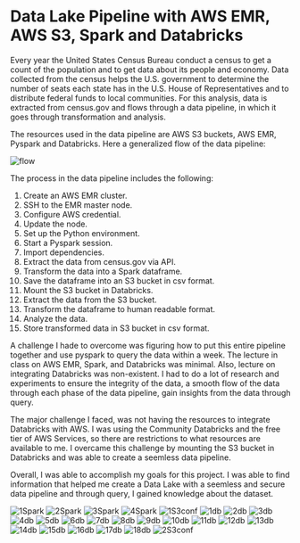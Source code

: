 # Data Lake Pipeline with AWS EMR, AWS S3, Spark and Databricks

Every year the United States Census Bureau conduct a census to get a count of the population and to get data about its people and economy. Data collected from the census helps the U.S. government to determine the number of seats each state has in the U.S. House of Representatives and to distribute federal funds to local communities. For this analysis, data is extracted from census.gov and flows through a data pipeline, in which it goes through transformation and analysis. 

The resources used in the data pipeline are AWS S3 buckets, AWS EMR, Pyspark and Databricks. Here a generalized flow of the data pipeline:

![flow](https://github.com/youavang/Data_Lake_Pipeline/blob/main/Databricks_ETL_images/EMR-Spark-Databricks.jpg)

The process in the data pipeline includes the following:

1.	Create an AWS EMR cluster.
2.	SSH to the EMR master node.
3.	Configure AWS credential.
4.	Update the node.
5.	Set up the Python environment.
6.	Start a Pyspark session.
7.	Import dependencies.
8.	Extract the data from census.gov via API.
9.	Transform the data into a Spark dataframe.
10.	Save the dataframe into an S3 bucket in csv format.
11.	Mount the S3 bucket in Databricks.
12.	Extract the data from the S3 bucket.
13.	Transform the dataframe to human readable format.
14.	Analyze the data.
15.	Store transformed data in S3 bucket in csv format.

A challenge I hade to overcome was figuring how to put this entire pipeline together and use pyspark to query the data within a week. The lecture in class on AWS EMR, Spark, and Databricks was minimal. Also, lecture on integrating Databricks was non-existent. I had to do a lot of research and experiments to ensure the integrity of the data, a smooth flow of the data through each phase of the data pipeline, gain insights from the data through query.

The major challenge I faced, was not having the resources to integrate Databricks with AWS. I was using the Community Databricks and the free tier of AWS Services, so there are restrictions to what resources are available to me. I overcame this challenge by mounting the S3 bucket in Databricks and was able to create a seemless data pipeline.

Overall, I was able to accomplish my goals for this project. I was able to find information that helped me create a Data Lake with a seemless and secure data pipeline and through query, I gained knowledge about the dataset.

![1Spark](https://github.com/youavang/Data_Lake_Pipeline/blob/main/Databricks_ETL_images/01-Spark.png)
![2Spark](https://github.com/youavang/Data_Lake_Pipeline/blob/main/Databricks_ETL_images/02-Spark.png)
![3Spark](https://github.com/youavang/Data_Lake_Pipeline/blob/main/Databricks_ETL_images/03-Spark.png)
![4Spark](https://github.com/youavang/Data_Lake_Pipeline/blob/main/Databricks_ETL_images/04Spark.png)
![1S3conf](https://github.com/youavang/Data_Lake_Pipeline/blob/main/Databricks_ETL_images/S3-01-conf.png)
![1db](https://github.com/youavang/Data_Lake_Pipeline/blob/main/Databricks_ETL_images/1-Databricks.png)
![2db](https://github.com/youavang/Data_Lake_Pipeline/blob/main/Databricks_ETL_images/2-Databricks.png)
![3db](https://github.com/youavang/Data_Lake_Pipeline/blob/main/Databricks_ETL_images/3-Databricks.png)
![4db](https://github.com/youavang/Data_Lake_Pipeline/blob/main/Databricks_ETL_images/4-Databricks.png)
![5db](https://github.com/youavang/Data_Lake_Pipeline/blob/main/Databricks_ETL_images/5-Databricks.png)
![6db](https://github.com/youavang/Data_Lake_Pipeline/blob/main/Databricks_ETL_images/6-Databricks.png)
![7db](https://github.com/youavang/Data_Lake_Pipeline/blob/main/Databricks_ETL_images/7-Databricks.png)
![8db](https://github.com/youavang/Data_Lake_Pipeline/blob/main/Databricks_ETL_images/8-Databricks.png)
![9db](https://github.com/youavang/Data_Lake_Pipeline/blob/main/Databricks_ETL_images/9-Databricks.png)
![10db](https://github.com/youavang/Data_Lake_Pipeline/blob/main/Databricks_ETL_images/10-Databricks.png)
![11db](https://github.com/youavang/Data_Lake_Pipeline/blob/main/Databricks_ETL_images/11-Databricks.png)
![12db](https://github.com/youavang/Data_Lake_Pipeline/blob/main/Databricks_ETL_images/12-Databricks.png)
![13db](https://github.com/youavang/Data_Lake_Pipeline/blob/main/Databricks_ETL_images/13-Databricks.png)
![14db](https://github.com/youavang/Data_Lake_Pipeline/blob/main/Databricks_ETL_images/14-Databricks.png)
![15db](https://github.com/youavang/Data_Lake_Pipeline/blob/main/Databricks_ETL_images/15-Databricks.png)
![16db](https://github.com/youavang/Data_Lake_Pipeline/blob/main/Databricks_ETL_images/16-Databricks.png)
![17db](https://github.com/youavang/Data_Lake_Pipeline/blob/main/Databricks_ETL_images/17-Databricks.png)
![18db](https://github.com/youavang/Data_Lake_Pipeline/blob/main/Databricks_ETL_images/18-Databricks.png)
![2S3conf](https://github.com/youavang/Data_Lake_Pipeline/blob/main/Databricks_ETL_images/S3-conf.png)
